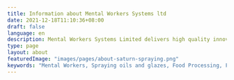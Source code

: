 ```yaml
---
title: Information about Mental Workers Systems ltd
date: 2021-12-18T11:10:36+08:00
draft: false
language: en
description: Mental Workers Systems Limited delivers high quality innovative solutions into the food processing industry. Working through our Worldwide Network of Agents for clients everywhere.
type: page
layout: about
featuredImage: "images/pages/about-saturn-spraying.png"
keywords: "Mental Workers, Spraying oils and glazes, Food Processing, Food Production, Egg Glazing"
---
```

